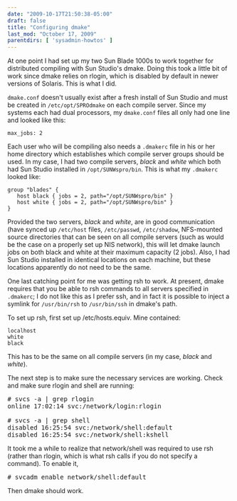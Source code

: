 ```yaml
---
date: "2009-10-17T21:50:38-05:00"
draft: false
title: "Configuring dmake"
last_mod: "October 17, 2009"
parentdirs: [ 'sysadmin-howtos' ]
---
```


At one point I had set up my two Sun Blade 1000s to work together for
distributed compiling with Sun Studio's dmake. Doing this took a little bit of
work since dmake relies on rlogin, which is disabled by default in newer
versions of Solaris.  This is what I did.

`dmake.conf` doesn't usually exist after a fresh install of Sun Studio and must
be created in `/etc/opt/SPROdmake` on each compile server. Since my systems each
had dual processors, my `dmake.conf` files all only had one line and looked like
this:

    max_jobs: 2

Each user who will be compiling also needs a `.dmakerc` file in his or her home
directory which establishes which compile server groups should be used.  In my
case, I had two compile servers, _black_ and _white_ which both had Sun Studio
installed in `/opt/SUNWspro/bin`.  This is what my `.dmakerc` looked like:

    group "blades" {
       host black { jobs = 2, path="/opt/SUNWspro/bin" }
       host white { jobs = 2, path="/opt/SUNWspro/bin" }
    }

Provided the two servers, _black_  and _white_, are in good communication (have
synced up `/etc/host` files, `/etc/passwd`, `/etc/shadow`, NFS-mounted source
directories that can be seen on all compile servers (such as would be the case
on a properly set up NIS network), this will let dmake launch jobs on both black
and white at their maximum capacity (2 jobs). Also, I had Sun Studio installed
in identical locations on each machine, but these locations apparently do not
need to be the same.

One last catching point for me was getting rsh to work. At present, dmake
requires that you be able to rsh commands to all servers specified in `.dmakerc`;
I do not like this as I prefer ssh, and in fact it is possible to inject 
a symlink for `/usr/bin/rsh` to `/usr/bin/ssh` in dmake's path. 

To set up rsh, first set up <span class="filename">/etc/hosts.equiv</span>.
Mine contained:

    localhost
    white
    black

This has to be the same on all compile servers (in my case, _black_ and _white_).

The next step is to make sure the necessary services are working.  Check and
make sure rlogin and shell are running:

<pre># <kbd>svcs -a | grep rlogin</kbd>
online 17:02:14 svc:/network/login:rlogin

# <kbd>svcs -a | grep shell</kbd>
disabled 16:25:54 svc:/network/shell:default
disabled 16:25:54 svc:/network/shell:kshell</pre>

It took me a while to realize that network/shell was required to use rsh 
(rather than rlogin, which is what rsh calls if you do not specify a command).
To enable it,

<pre># <kbd>svcadm enable network/shell:default</kbd></pre>

Then dmake should work.

<!-- References -->
